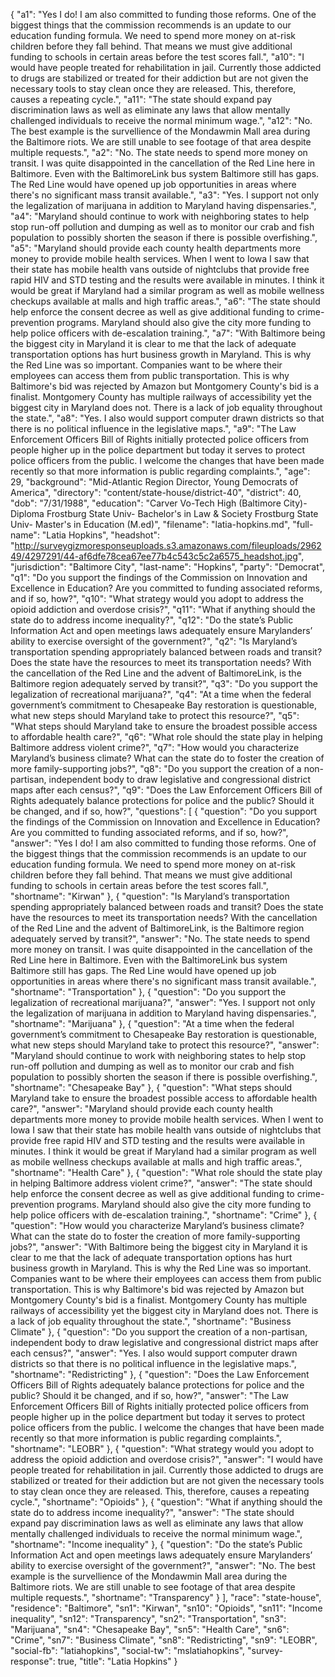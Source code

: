 {
  "a1": "Yes I do! I am also committed to funding those reforms. One of the biggest things that the commission recommends is an update to our education funding formula. We need to spend more money on at-risk children before they fall behind. That means we must give additional funding to schools in certain areas before the test scores fall.",
  "a10": "I would have people treated for rehabilitation in jail. Currently those addicted to drugs are stabilized or treated for their addiction but are not given the necessary tools to stay clean once they are released. This, therefore, causes a repeating cycle.",
  "a11": "The state should expand pay discrimination laws as well as eliminate any laws that allow mentally challenged individuals to receive the normal minimum wage.",
  "a12": "No. The best example is the survellience of the Mondawmin Mall area during the Baltimore riots. We are still unable to see footage of that area despite multiple requests.",
  "a2": "No. The state needs to spend more money on transit. I was quite disappointed in the cancellation of the Red Line here in Baltimore. Even with the BaltimoreLink bus system Baltimore still has gaps. The Red Line would have opened up job opportunities in areas where there's no significant mass transit available.",
  "a3": "Yes. I support not only the legalization of marijuana in addition to Maryland having dispensaries.",
  "a4": "Maryland should continue to work with neighboring states to help stop run-off pollution and dumping as well as to monitor our crab and fish population to possibly shorten the season if there is possible overfishing.",
  "a5": "Maryland should provide each county health departments more money to provide mobile health services. When I went to Iowa I saw that their state has mobile health vans outside of nightclubs that provide free rapid HIV and STD testing and the results were available in minutes.  I think it would be great if Maryland had a similar program as well as mobile wellness checkups available at malls and high traffic areas.",
  "a6": "The state should help enforce the consent decree as well as give additional funding to crime-prevention programs. Maryland should also give the city more funding to help police officers with de-escalation training.",
  "a7": "With Baltimore being the biggest city in Maryland it is clear to me that the lack of adequate transportation options has hurt business growth in Maryland. This is why the Red Line was so important. Companies want to be where their employees can access them from public transportation. This is why Baltimore's bid was rejected by Amazon but Montgomery County's bid is a finalist. Montgomery County has multiple railways of accessibility yet the biggest city in Maryland does not. There is a lack of job equality throughout the state.",
  "a8": "Yes. I also would support computer drawn districts so that there is no political influence in the legislative maps.",
  "a9": "The Law Enforcement Officers Bill of Rights initially protected police officers from people higher up in the police department but today it serves to protect police officers from the public. I welcome the changes that have been made recently so that more information is public regarding complaints.",
  "age": 29,
  "background": "Mid-Atlantic Region Director, Young Democrats of America",
  "directory": "content/state-house/district-40",
  "district": 40,
  "dob": "7/31/1988",
  "education": "Carver Vo-Tech High (Baltimore City)- Diploma Frostburg State Univ- Bachelor's in Law & Society Frostburg State Univ- Master's in Education (M.ed)",
  "filename": "latia-hopkins.md",
  "full-name": "Latia Hopkins",
  "headshot": "http://surveygizmoresponseuploads.s3.amazonaws.com/fileuploads/296249/4297291/44-af6dfe78cea67ee77b4c543c5c2a6575_headshot.jpg",
  "jurisdiction": "Baltimore City",
  "last-name": "Hopkins",
  "party": "Democrat",
  "q1": "Do you support the findings of the Commission on Innovation and Excellence in Education? Are you committed to funding associated reforms, and if so, how?",
  "q10": "What strategy would you adopt to address the opioid addiction and overdose crisis?",
  "q11": "What if anything should the state do to address income inequality?",
  "q12": "Do the state’s Public Information Act and open meetings laws adequately ensure Marylanders’ ability to exercise oversight of the government?",
  "q2": "Is Maryland’s transportation spending appropriately balanced between roads and transit? Does the state have the resources to meet its transportation needs? With the cancellation of the Red Line and the advent of BaltimoreLink, is the Baltimore region adequately served by transit?",
  "q3": "Do you support the legalization of recreational marijuana?",
  "q4": "At a time when the federal government’s commitment to Chesapeake Bay restoration is questionable, what new steps should Maryland take to protect this resource?",
  "q5": "What steps should Maryland take to ensure the broadest possible access to affordable health care?",
  "q6": "What role should the state play in helping Baltimore address violent crime?",
  "q7": "How would you characterize Maryland’s business climate? What can the state do to foster the creation of more family-supporting jobs?",
  "q8": "Do you support the creation of a non-partisan, independent body to draw legislative and congressional district maps after each census?",
  "q9": "Does the Law Enforcement Officers Bill of Rights adequately balance protections for police and the public? Should it be changed, and if so, how?",
  "questions": [
    {
      "question": "Do you support the findings of the Commission on Innovation and Excellence in Education? Are you committed to funding associated reforms, and if so, how?",
      "answer": "Yes I do! I am also committed to funding those reforms. One of the biggest things that the commission recommends is an update to our education funding formula. We need to spend more money on at-risk children before they fall behind. That means we must give additional funding to schools in certain areas before the test scores fall.",
      "shortname": "Kirwan"
    },
    {
      "question": "Is Maryland’s transportation spending appropriately balanced between roads and transit? Does the state have the resources to meet its transportation needs? With the cancellation of the Red Line and the advent of BaltimoreLink, is the Baltimore region adequately served by transit?",
      "answer": "No. The state needs to spend more money on transit. I was quite disappointed in the cancellation of the Red Line here in Baltimore. Even with the BaltimoreLink bus system Baltimore still has gaps. The Red Line would have opened up job opportunities in areas where there's no significant mass transit available.",
      "shortname": "Transportation"
    },
    {
      "question": "Do you support the legalization of recreational marijuana?",
      "answer": "Yes. I support not only the legalization of marijuana in addition to Maryland having dispensaries.",
      "shortname": "Marijuana"
    },
    {
      "question": "At a time when the federal government’s commitment to Chesapeake Bay restoration is questionable, what new steps should Maryland take to protect this resource?",
      "answer": "Maryland should continue to work with neighboring states to help stop run-off pollution and dumping as well as to monitor our crab and fish population to possibly shorten the season if there is possible overfishing.",
      "shortname": "Chesapeake Bay"
    },
    {
      "question": "What steps should Maryland take to ensure the broadest possible access to affordable health care?",
      "answer": "Maryland should provide each county health departments more money to provide mobile health services. When I went to Iowa I saw that their state has mobile health vans outside of nightclubs that provide free rapid HIV and STD testing and the results were available in minutes.  I think it would be great if Maryland had a similar program as well as mobile wellness checkups available at malls and high traffic areas.",
      "shortname": "Health Care"
    },
    {
      "question": "What role should the state play in helping Baltimore address violent crime?",
      "answer": "The state should help enforce the consent decree as well as give additional funding to crime-prevention programs. Maryland should also give the city more funding to help police officers with de-escalation training.",
      "shortname": "Crime"
    },
    {
      "question": "How would you characterize Maryland’s business climate? What can the state do to foster the creation of more family-supporting jobs?",
      "answer": "With Baltimore being the biggest city in Maryland it is clear to me that the lack of adequate transportation options has hurt business growth in Maryland. This is why the Red Line was so important. Companies want to be where their employees can access them from public transportation. This is why Baltimore's bid was rejected by Amazon but Montgomery County's bid is a finalist. Montgomery County has multiple railways of accessibility yet the biggest city in Maryland does not. There is a lack of job equality throughout the state.",
      "shortname": "Business Climate"
    },
    {
      "question": "Do you support the creation of a non-partisan, independent body to draw legislative and congressional district maps after each census?",
      "answer": "Yes. I also would support computer drawn districts so that there is no political influence in the legislative maps.",
      "shortname": "Redistricting"
    },
    {
      "question": "Does the Law Enforcement Officers Bill of Rights adequately balance protections for police and the public? Should it be changed, and if so, how?",
      "answer": "The Law Enforcement Officers Bill of Rights initially protected police officers from people higher up in the police department but today it serves to protect police officers from the public. I welcome the changes that have been made recently so that more information is public regarding complaints.",
      "shortname": "LEOBR"
    },
    {
      "question": "What strategy would you adopt to address the opioid addiction and overdose crisis?",
      "answer": "I would have people treated for rehabilitation in jail. Currently those addicted to drugs are stabilized or treated for their addiction but are not given the necessary tools to stay clean once they are released. This, therefore, causes a repeating cycle.",
      "shortname": "Opioids"
    },
    {
      "question": "What if anything should the state do to address income inequality?",
      "answer": "The state should expand pay discrimination laws as well as eliminate any laws that allow mentally challenged individuals to receive the normal minimum wage.",
      "shortname": "Income inequality"
    },
    {
      "question": "Do the state’s Public Information Act and open meetings laws adequately ensure Marylanders’ ability to exercise oversight of the government?",
      "answer": "No. The best example is the survellience of the Mondawmin Mall area during the Baltimore riots. We are still unable to see footage of that area despite multiple requests.",
      "shortname": "Transparency"
    }
  ],
  "race": "state-house",
  "residence": "Baltimore",
  "sn1": "Kirwan",
  "sn10": "Opioids",
  "sn11": "Income inequality",
  "sn12": "Transparency",
  "sn2": "Transportation",
  "sn3": "Marijuana",
  "sn4": "Chesapeake Bay",
  "sn5": "Health Care",
  "sn6": "Crime",
  "sn7": "Business Climate",
  "sn8": "Redistricting",
  "sn9": "LEOBR",
  "social-fb": "latiahopkins",
  "social-tw": "mslatiahopkins",
  "survey-response": true,
  "title": "Latia Hopkins"
}
